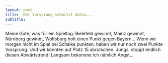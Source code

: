 ```yaml
---
layout: post
title:  Der Vorsprung schmilzt dahin...
subtitle:  
---
```


Meine Güte, was für ein Spieltag: Bielefeld gewinnt, Mainz gewinnt, Nürnberg gewinnt, Wolfsburg holt einen Punkt gegen Bayern... Wenn wir morgen nicht im Spiel bei Schalke punkten, haben wir nur noch zwei Punkte Vorsprung. Und wir könnten auf Platz 15 abrutschen. Jungs, stoppt endlich diesen Abwärtstrend! Langsam bekomme ich nämlich Angst...


